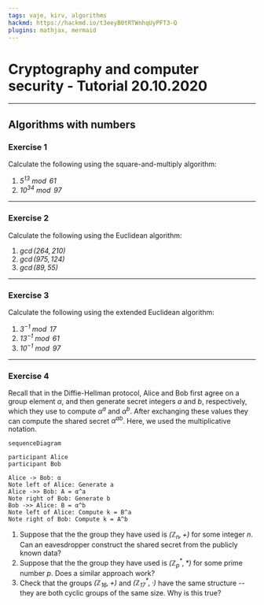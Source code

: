 ```yaml
---
tags: vaje, kirv, algorithms
hackmd: https://hackmd.io/t3eeyB0tRTWnhqUyPFT3-Q
plugins: mathjax, mermaid
---
```

# Cryptography and computer security - Tutorial 20.10.2020

---

## Algorithms with numbers

### Exercise 1

Calculate the following using the square-and-multiply algorithm:

1. <i>$5^{13} \bmod{61}$</i>
2. <i>$10^{34} \bmod{97}$</i>

---

### Exercise 2

Calculate the following using the Euclidean algorithm:

1. <i>$\gcd(264, 210)$</i>
2. <i>$\gcd(975, 124)$</i>
3. <i>$\gcd(89, 55)$</i>

---

### Exercise 3

Calculate the following using the extended Euclidean algorithm:

1. <i>$3^{-1} \bmod{17}$</i>
2. <i>$13^{-1} \bmod{61}$</i>
3. <i>$10^{-1} \bmod{97}$</i>

---

### Exercise 4

Recall that in the Diffie-Hellman protocol, Alice and Bob first agree on a group element <i>$\alpha$</i>, and then generate secret integers <i>$a$</i> and <i>$b$</i>, respectively, which they use to compute <i>$\alpha^a$</i> and <i>$\alpha^b$</i>. After exchanging these values they can compute the shared secret <i>$\alpha^{ab}$</i>. Here, we used the multiplicative notation.

```mermaid
sequenceDiagram

participant Alice
participant Bob

Alice -> Bob: α
Note left of Alice: Generate a
Alice ->> Bob: A = α^a
Note right of Bob: Generate b
Bob ->> Alice: B = α^b
Note left of Alice: Compute k = B^a
Note right of Bob: Compute k = A^b
```

1. Suppose that the the group they have used is <i>$(\mathbb{Z}_n, +)$</i> for some integer <i>$n$</i>. Can an eavesdropper construct the shared secret from the publicly known data?
2. Suppose that the the group they have used is <i>$(\mathbb{Z}^*_p, *)$</i> for some prime number <i>$p$</i>. Does a similar approach work?
3. Check that the groups <i>$(\mathbb{Z}_{16}, +)$</i> and <i>$(\mathbb{Z}^*_{17}, \cdot)$</i> have the same structure -- they are both cyclic groups of the same size. Why is this true?
